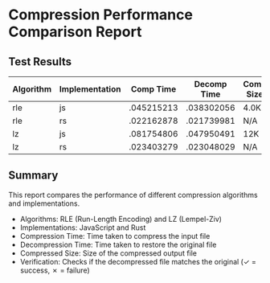 # Compression Performance Comparison Report

## Test Results

| Algorithm | Implementation | Comp Time | Decomp Time | Comp Size | Verify |
|-----------|----------------|-----------|-------------|-----------|--------|
| rle | js | .045215213 | .038302056 | 4.0K | ✗ |
| rle | rs | .022162878 | .021739981 | N/A | ✗ |
| lz | js | .081754806 | .047950491 | 12K | ✓ |
| lz | rs | .023403279 | .023048029 | N/A | ✗ |

## Summary

This report compares the performance of different compression algorithms and implementations.
- Algorithms: RLE (Run-Length Encoding) and LZ (Lempel-Ziv)
- Implementations: JavaScript and Rust
- Compression Time: Time taken to compress the input file
- Decompression Time: Time taken to restore the original file
- Compressed Size: Size of the compressed output file
- Verification: Checks if the decompressed file matches the original (✓ = success, ✗ = failure)
